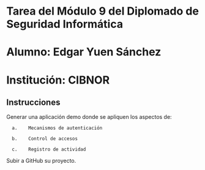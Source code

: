 # Tarea del Módulo 9 del Diplomado de Seguridad Informática
# Alumno: Edgar Yuen Sánchez
# Institución: CIBNOR

## Instrucciones

Generar una aplicación demo donde se apliquen los aspectos de: 

      a.	Mecanismos de autenticación

      b.	Control de accesos

      c.	Registro de actividad

Subir a GitHub su proyecto.


